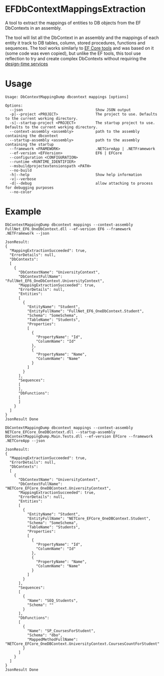 # EFDbContextMappingsExtraction
A tool to extract the mappings of entities to DB objects from the EF DbContexts in an assembly.

The tool will list all the DbContext in an assembly and the mappings of each entity it track to DB tables, column, stored procedures, functions and sequences.
The tool works similarly to [EF Core tools](https://docs.microsoft.com/en-us/ef/core/cli/dotnet) and was based on it (some code was even copied), but unlike the EF tools, this tool use reflection to try and create complex DbContexts without requiring the [design-time services](https://docs.microsoft.com/en-us/ef/core/cli/services) 

# Usage

```
Usage: DbContextMappingDump dbcontext mappings [options]

Options:
  --json                                 Show JSON output
  -p|--project <PROJECT>                 The project to use. Defaults to the current working directory.
  -s|--startup-project <PROJECT>         The startup project to use. Defaults to the current working directory.
  --context-assembly <assembly>          path to the assembly containing the dbcontext
  --startup-assembly <assembly>          path to the assembly containing the startup
  --framework <FRAMEWORK>                .NETCoreApp | .NETFramework
  --ef-version <EFVersion>               EF6 | EFCore
  --configuration <CONFIGURATION>
  --runtime <RUNTIME_IDENTIFIER>
  --msbuildprojectextensionspath <PATH>
  --no-build
  -h|--help                              Show help information
  -v|--verbose
  -d|--debug                             allow attaching to process for debugging purposes
  --no-color
```


# Example
`DbContextMappingDump dbcontext mappings --context-assembly FullNet_EF6_OneDbContext.dll --ef-version EF6 --framework .NETFramework --json`
```
JsonResult:
{
  "MappingExtractionSucceeded": true,
  "ErrorDetails": null,
  "DbContexts":
  [
    {
      "DbContextName": "UniversityContext",
      "DbContextFullName": "FullNet_EF6_OneDbContext.UniversityContext",
      "MappingExtractionSucceeded": true,
      "ErrorDetails": null,
      "Entities":
      [
        {
          "EntityName": "Student",
          "EntityFullName": "FullNet_EF6_OneDbContext.Student",
          "Schema": "SomeSchema",
          "TableName": "Students",
          "Properties":
          [
            {
              "PropertyName": "Id",
              "ColumnName": "Id"
            },
            {
              "PropertyName": "Name",
              "ColumnName": "Name"
            }
          ]
        }
      ],
      "Sequences":
      [
      ],
      "DbFunctions":
      [
      ]
    }
  ]
}
JsonResult Done
```

`DbContextMappingDump dbcontext mappings --context-assembly NETCore_EFCore_OneDBContext.dll --startup-assembly DbContextMappingDump.Main.Tests.dll --ef-version EFCore --framework .NETCoreApp --json`
```
JsonResult:
{
  "MappingExtractionSucceeded": true,
  "ErrorDetails": null,
  "DbContexts":
  [
    {
      "DbContextName": "UniversityContext",
      "DbContextFullName": "NETCore_EFCore_OneDBContext.UniversityContext",
      "MappingExtractionSucceeded": true,
      "ErrorDetails": null,
      "Entities":
      [
        {
          "EntityName": "Student",
          "EntityFullName": "NETCore_EFCore_OneDBContext.Student",
          "Schema": "SomeSchema",
          "TableName": "Students",
          "Properties":
          [
            {
              "PropertyName": "Id",
              "ColumnName": "Id"
            },
            {
              "PropertyName": "Name",
              "ColumnName": "Name"
            }
          ]
        }
      ],
      "Sequences":
      [
        {
          "Name": "SEQ_Students",
          "Schema": ""
        }
      ],
      "DbFunctions":
      [
        {
          "Name": "SP_CoursesForStudent",
          "Schema": "dbo",
          "MappedMethodFullName": "NETCore_EFCore_OneDBContext.UniversityContext.CoursesCountForStudent"
        }
      ]
    }
  ]
}
JsonResult Done
```
